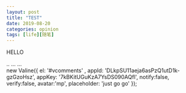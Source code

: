 ```yaml
---
layout: post
title: "TEST"
date: 2019-08-20
categories: opinion
tags: [life][随笔]
---
```

HELLO

<head>
    ..
    <script src='//unpkg.com/valine/dist/Valine.min.js'></script>
    ...
</head>
<body>
    ...
    <div id="vcomments"></div>
    <script>
        new Valine({
            el: '#vcomments',
            appId: 'DLkpSU11aeja6asPzQ1utD1k-gzGzoHsz
            appKey: '7kBKitUGuKzA7YsDS090AQfl'
        })
    </script>
</body>
new Valine({
    el: '#vcomments' ,
    appId: 'DLkpSU11aeja6asPzQ1utD1k-gzGzoHsz',
    appKey: '7kBKitUGuKzA7YsDS090AQfl',
    notify:false, 
    verify:false, 
    avatar:'mp', 
    placeholder: 'just go go' 
});
